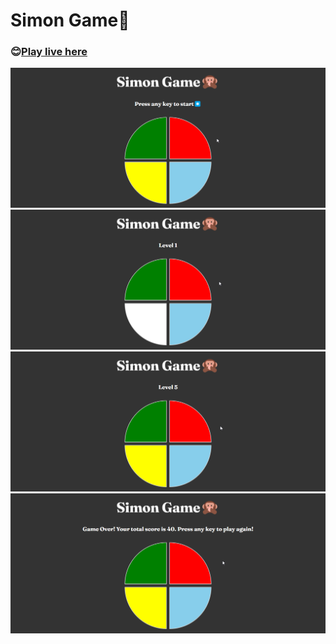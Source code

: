 # Simon Game🙈

### 😊[Play live here](https://ashishshres.github.io/Simon-Game/)

![](./images/1.png)
![](./images/2.png)
![](./images/3.png)
![](./images/4.png)
